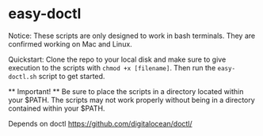 # easy-doctl
Notice: These scripts are only designed to work in bash terminals. They are confirmed working on Mac and Linux.

Quickstart: Clone the repo to your local disk and make sure to give execution to the scripts with <code>chmod +x [filename]</code>. Then run the <code>easy-doctl.sh</code> script to get started.

** Important! ** Be sure to place the scripts in a directory located within your $PATH. The scripts may not work properly without being in a directory contained within your $PATH.

Depends on doctl
https://github.com/digitalocean/doctl/
